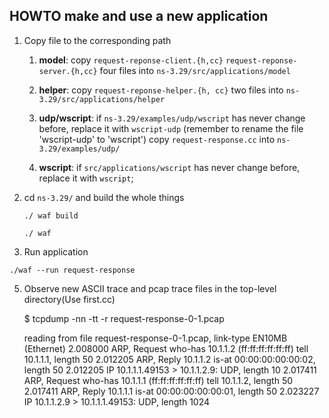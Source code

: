 ## HOWTO make and use a new application

1. Copy file to the corresponding path
   1. **model**: copy ```request-reponse-client.{h,cc}``` ```request-reponse-server.{h,cc}```  four files into ```ns-3.29/src/applications/model```
   2. **helper**: copy ```request-reponse-helper.{h, cc}``` two files into ```ns-3.29/src/applications/helper```
   3. **udp/wscript**: if ```ns-3.29/examples/udp/wscript``` has never change before, replace it with ```wscript-udp``` (remember to rename the file 'wscript-udp' to 'wscript')
      copy ```request-response.cc``` into ```ns-3.29/examples/udp/```

   4. **wscript**: if ```src/applications/wscript``` has never change before, replace it with ```wscript```;


3. cd ```ns-3.29/``` and build the whole things

   ```./ waf build``` 

   ```./ waf```

4. Run application

```./waf --run request-response```

5. Observe new ASCII trace and pcap trace files in the top-level directory(Use first.cc)

   $ tcpdump -nn -tt -r request-response-0-1.pcap
   
   reading from file request-response-0-1.pcap, link-type EN10MB (Ethernet)
   2.008000 ARP, Request who-has 10.1.1.2 (ff:ff:ff:ff:ff:ff) tell 10.1.1.1, length 50
   2.012205 ARP, Reply 10.1.1.2 is-at 00:00:00:00:00:02, length 50
   2.012205 IP 10.1.1.1.49153 > 10.1.1.2.9: UDP, length 10
   2.017411 ARP, Request who-has 10.1.1.1 (ff:ff:ff:ff:ff:ff) tell 10.1.1.2, length 50
   2.017411 ARP, Reply 10.1.1.1 is-at 00:00:00:00:00:01, length 50
   2.023227 IP 10.1.1.2.9 > 10.1.1.1.49153: UDP, length 1024



